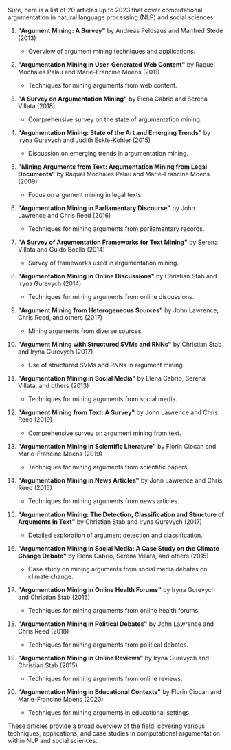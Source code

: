Sure, here is a list of 20 articles up to 2023 that cover computational argumentation in natural language processing (NLP) and social sciences:

1. **"Argument Mining: A Survey"** by Andreas Peldszus and Manfred Stede (2013)
   - Overview of argument mining techniques and applications.

2. **"Argumentation Mining in User-Generated Web Content"** by Raquel Mochales Palau and Marie-Francine Moens (2011)
   - Techniques for mining arguments from web content.

3. **"A Survey on Argumentation Mining"** by Elena Cabrio and Serena Villata (2018)
   - Comprehensive survey on the state of argumentation mining.

4. **"Argumentation Mining: State of the Art and Emerging Trends"** by Iryna Gurevych and Judith Eckle-Kohler (2015)
   - Discussion on emerging trends in argumentation mining.

5. **"Mining Arguments from Text: Argumentation Mining from Legal Documents"** by Raquel Mochales Palau and Marie-Francine Moens (2009)
   - Focus on argument mining in legal texts.

6. **"Argumentation Mining in Parliamentary Discourse"** by John Lawrence and Chris Reed (2016)
   - Techniques for mining arguments from parliamentary records.

7. **"A Survey of Argumentation Frameworks for Text Mining"** by Serena Villata and Guido Boella (2014)
   - Survey of frameworks used in argumentation mining.

8. **"Argumentation Mining in Online Discussions"** by Christian Stab and Iryna Gurevych (2014)
   - Techniques for mining arguments from online discussions.

9. **"Argument Mining from Heterogeneous Sources"** by John Lawrence, Chris Reed, and others (2017)
   - Mining arguments from diverse sources.

10. **"Argument Mining with Structured SVMs and RNNs"** by Christian Stab and Iryna Gurevych (2017)
    - Use of structured SVMs and RNNs in argument mining.

11. **"Argumentation Mining in Social Media"** by Elena Cabrio, Serena Villata, and others (2013)
    - Techniques for mining arguments from social media.

12. **"Argument Mining from Text: A Survey"** by John Lawrence and Chris Reed (2019)
    - Comprehensive survey on argument mining from text.

13. **"Argumentation Mining in Scientific Literature"** by Florin Ciocan and Marie-Francine Moens (2019)
    - Techniques for mining arguments from scientific papers.

14. **"Argumentation Mining in News Articles"** by John Lawrence and Chris Reed (2015)
    - Techniques for mining arguments from news articles.

15. **"Argumentation Mining: The Detection, Classification and Structure of Arguments in Text"** by Christian Stab and Iryna Gurevych (2017)
    - Detailed exploration of argument detection and classification.

16. **"Argumentation Mining in Social Media: A Case Study on the Climate Change Debate"** by Elena Cabrio, Serena Villata, and others (2015)
    - Case study on mining arguments from social media debates on climate change.

17. **"Argumentation Mining in Online Health Forums"** by Iryna Gurevych and Christian Stab (2016)
    - Techniques for mining arguments from online health forums.

18. **"Argumentation Mining in Political Debates"** by John Lawrence and Chris Reed (2018)
    - Techniques for mining arguments from political debates.

19. **"Argumentation Mining in Online Reviews"** by Iryna Gurevych and Christian Stab (2015)
    - Techniques for mining arguments from online reviews.

20. **"Argumentation Mining in Educational Contexts"** by Florin Ciocan and Marie-Francine Moens (2020)
    - Techniques for mining arguments in educational settings.

These articles provide a broad overview of the field, covering various techniques, applications, and case studies in computational argumentation within NLP and social sciences.
